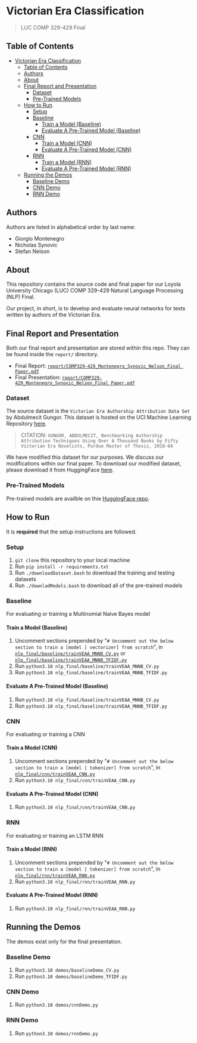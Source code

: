 # Victorian Era Classification

> LUC COMP 329-429 Final

## Table of Contents

- [Victorian Era Classification](#victorian-era-classification)
  - [Table of Contents](#table-of-contents)
  - [Authors](#authors)
  - [About](#about)
  - [Final Report and Presentation](#final-report-and-presentation)
    - [Dataset](#dataset)
    - [Pre-Trained Models](#pre-trained-models)
  - [How to Run](#how-to-run)
    - [Setup](#setup)
    - [Baseline](#baseline)
      - [Train a Model (Baseline)](#train-a-model-baseline)
      - [Evaluate A Pre-Trained Model (Baseline)](#evaluate-a-pre-trained-model-baseline)
    - [CNN](#cnn)
      - [Train a Model (CNN)](#train-a-model-cnn)
      - [Evaluate A Pre-Trained Model (CNN)](#evaluate-a-pre-trained-model-cnn)
    - [RNN](#rnn)
      - [Train a Model (RNN)](#train-a-model-rnn)
      - [Evaluate A Pre-Trained Model (RNN)](#evaluate-a-pre-trained-model-rnn)
  - [Running the Demos](#running-the-demos)
    - [Baseline Demo](#baseline-demo)
    - [CNN Demo](#cnn-demo)
    - [RNN Demo](#rnn-demo)

## Authors

Authors are listed in alphabetical order by last name:

- Giorgio Montenegro
- Nicholas Synovic
- Stefan Nelson

## About

This repository contains the source code and final paper for our Loyola
University Chicago (LUC) COMP 329-429 Natural Language Processing (NLP) Final.

Our project, in short, is to develop and evaluate neural networks for texts
written by authors of the Victorian Era.

## Final Report and Presentation

Both our final report and presentation are stored within this repo. They can be
found inside the `report/` directory.

- Final Report:
  [`report/COMP329-429_Montenegro_Synovic_Nelson_Final Paper.pdf`](report/COMP329-429_Montenegro_Synovic_Nelson_Final%20Paper.pdf)
- Final Presentation:
  [`report/COMP329-429_Montenegro_Synovic_Nelson_Final Paper.pdf`](report/COMP329-429_Montenegro_Synovic_Nelson_Final%20Presentation.pdf)

### Dataset

The source dataset is the `Victorian Era Authorship Attribution Data Set` by
Abdulmecit Gungor. This dataset is hosted on the UCI Machine Learning Repository
[here](https://archive.ics.uci.edu/ml/datasets/Victorian+Era+Authorship+Attribution).

> CITATION:
> `GUNGOR, ABDULMECIT, Benchmarking Authorship Attribution Techniques Using Over A Thousand Books by Fifty Victorian Era Novelists, Purdue Master of Thesis, 2018-04`

We have modified this dataset for our purposes. We discuss our modifications
within our final paper. To download our modified dataset, please download it
from HuggingFace
[here](https://huggingface.co/datasets/NicholasSynovic/Modified-VEAA).

### Pre-Trained Models

Pre-trained models are availble on thie
[HuggingFace repo](https://huggingface.co/NicholasSynovic/VEAA-Models).

## How to Run

It is **required** that the setup instructions are followed.

### Setup

1. `git clone` this repository to your local machine
1. Run `pip install -r requirements.txt`
1. Run `./downloadDataset.bash` to download the training and testing datasets
1. Run `./downladModels.bash` to download all of the pre-trained models

### Baseline

For evaluating or training a Multinomial Naive Bayes model

#### Train a Model (Baseline)

1. Uncomment sections prepended by
   "`# Uncomment out the below section to train a [model | vectorizer] from scratch`",
   in
   [`nlp_final/baseline/trainVEAA_MNNB_CV.py`](nlp_final/baseline/trainVEAA_MNNB_CV.py)
   or
   [`nlp_final/baseline/trainVEAA_MNNB_TFIDF.py`](nlp_final/baseline/trainVEAA_MNNB_TFIDF.py)
1. Run `python3.10 nlp_final/baseline/trainVEAA_MNNB_CV.py`
1. Run `python3.10 nlp_final/baseline/trainVEAA_MNNB_TFIDF.py`

#### Evaluate A Pre-Trained Model (Baseline)

1. Run `python3.10 nlp_final/baseline/trainVEAA_MNNB_CV.py`
1. Run `python3.10 nlp_final/baseline/trainVEAA_MNNB_TFIDF.py`

### CNN

For evaluating or training a CNN

#### Train a Model (CNN)

1. Uncomment sections prepended by
   "`# Uncomment out the below section to train a [model | tokenizer] from scratch`",
   in [`nlp_final/cnn/trainVEAA_CNN.py`](nlp_final/cnn/trainVEAA_CNN.py)
1. Run `python3.10 nlp_final/cnn/trainVEAA_CNN.py`

#### Evaluate A Pre-Trained Model (CNN)

1. Run `python3.10 nlp_final/cnn/trainVEAA_CNN.py`

### RNN

For evaluating or training an LSTM RNN

#### Train a Model (RNN)

1. Uncomment sections prepended by
   "`# Uncomment out the below section to train a [model | tokenizer] from scratch`",
   in [`nlp_final/rnn/trainVEAA_RNN.py`](nlp_final/rnn/trainVEAA_RNN.py)
1. Run `python3.10 nlp_final/rnn/trainVEAA_RNN.py`

#### Evaluate A Pre-Trained Model (RNN)

1. Run `python3.10 nlp_final/rnn/trainVEAA_RNN.py`

## Running the Demos

The demos exist only for the final presentation.

### Baseline Demo

1. Run `python3.10 demos/baselineDemo_CV.py`
1. Run `python3.10 demos/baselineDemo_TFIDF.py`

### CNN Demo

1. Run `python3.10 demos/cnnDemo.py`

### RNN Demo

1. Run `python3.10 demos/rnnDemo.py`
